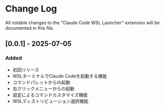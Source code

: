 # Change Log

All notable changes to the "Claude Code WSL Launcher" extension will be documented in this file.

## [0.0.1] - 2025-07-05

### Added
- 初回リリース
- WSLターミナルでClaude Codeを起動する機能
- コマンドパレットからの起動
- 右クリックメニューからの起動
- 設定によるコマンドカスタマイズ機能
- WSLディストリビューション選択機能